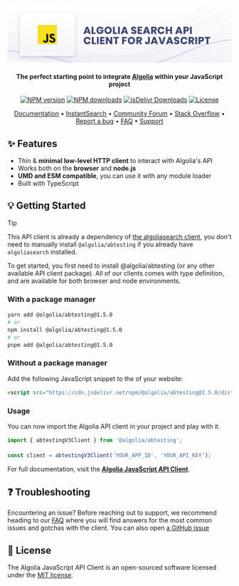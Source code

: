 <p align="center">
  <a href="https://www.algolia.com">
    <img alt="Algolia for JavaScript" src="https://raw.githubusercontent.com/algolia/algoliasearch-client-common/master/banners/javascript.png" >
  </a>

  <h4 align="center">The perfect starting point to integrate <a href="https://algolia.com" target="_blank">Algolia</a> within your JavaScript project</h4>

  <p align="center">
    <a href="https://npmjs.org/package/@algolia/abtesting"><img src="https://img.shields.io/npm/v/@algolia/abtesting.svg?style=flat-square" alt="NPM version"></img></a>
    <a href="http://npm-stat.com/charts.html?package=@algolia/abtesting"><img src="https://img.shields.io/npm/dm/@algolia/abtesting.svg?style=flat-square" alt="NPM downloads"></a>
    <a href="https://www.jsdelivr.com/package/npm/@algolia/abtesting"><img src="https://data.jsdelivr.com/v1/package/npm/@algolia/abtesting/badge" alt="jsDelivr Downloads"></img></a>
    <a href="LICENSE"><img src="https://img.shields.io/badge/license-MIT-green.svg?style=flat-square" alt="License"></a>
  </p>
</p>

<p align="center">
  <a href="https://www.algolia.com/doc/libraries/javascript/" target="_blank">Documentation</a>  •
  <a href="https://www.algolia.com/doc/guides/building-search-ui/what-is-instantsearch/js/" target="_blank">InstantSearch</a>  •
  <a href="https://discourse.algolia.com" target="_blank">Community Forum</a>  •
  <a href="http://stackoverflow.com/questions/tagged/algolia" target="_blank">Stack Overflow</a>  •
  <a href="https://github.com/algolia/algoliasearch-client-javascript/issues" target="_blank">Report a bug</a>  •
  <a href="https://www.algolia.com/doc/libraries/javascript/v5/" target="_blank">FAQ</a>  •
  <a href="https://alg.li/support" target="_blank">Support</a>
</p>

## ✨ Features

- Thin & **minimal low-level HTTP client** to interact with Algolia's API
- Works both on the **browser** and **node.js**
- **UMD and ESM compatible**, you can use it with any module loader
- Built with TypeScript

## 💡 Getting Started

> [!TIP]
> This API client is already a dependency of [the algoliasearch client](https://www.npmjs.com/package/algoliasearch), you don't need to manually install `@algolia/abtesting` if you already have `algoliasearch` installed.

To get started, you first need to install @algolia/abtesting (or any other available API client package).
All of our clients comes with type definition, and are available for both browser and node environments.

### With a package manager

```bash
yarn add @algolia/abtesting@1.5.0
# or
npm install @algolia/abtesting@1.5.0
# or
pnpm add @algolia/abtesting@1.5.0
```

### Without a package manager

Add the following JavaScript snippet to the <head> of your website:

```html
<script src="https://cdn.jsdelivr.net/npm/@algolia/abtesting@1.5.0/dist/builds/browser.umd.js"></script>
```

### Usage

You can now import the Algolia API client in your project and play with it.

```js
import { abtestingV3Client } from '@algolia/abtesting';

const client = abtestingV3Client('YOUR_APP_ID', 'YOUR_API_KEY');
```

For full documentation, visit the **[Algolia JavaScript API Client](https://www.algolia.com/doc/libraries/javascript/v5/methods/abtesting-v3/)**.

## ❓ Troubleshooting

Encountering an issue? Before reaching out to support, we recommend heading to our [FAQ](https://www.algolia.com/doc/libraries/javascript/v5/) where you will find answers for the most common issues and gotchas with the client. You can also open [a GitHub issue](https://github.com/algolia/api-clients-automation/issues/new?assignees=&labels=&projects=&template=Bug_report.md)

## 📄 License

The Algolia JavaScript API Client is an open-sourced software licensed under the [MIT license](LICENSE).
